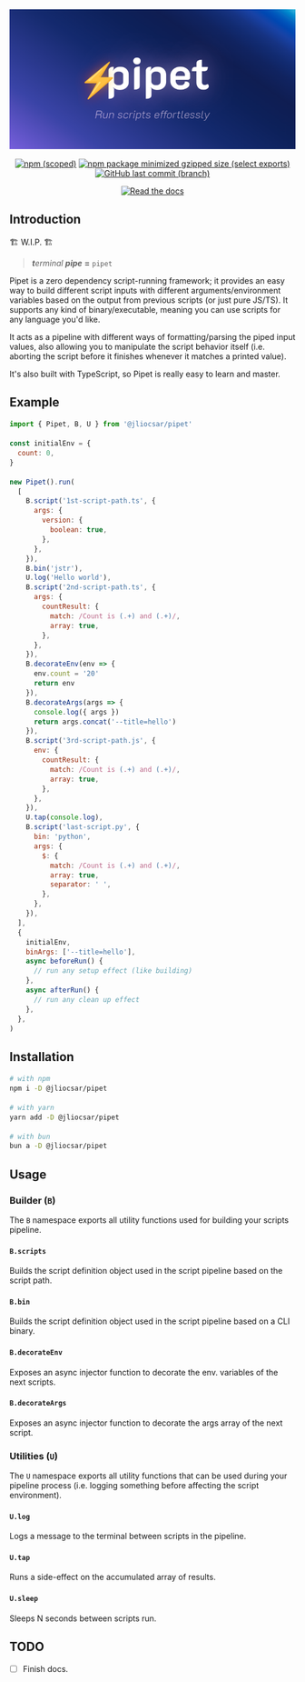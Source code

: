 <div align=center>

<img width=680 src=https://raw.githubusercontent.com/jliocsar/pipet/main/.github/logo.png>

[![npm (scoped)](https://img.shields.io/npm/v/%40jliocsar/pipet?style=for-the-badge&labelColor=4B4BB5&color=fff)](https://npmjs.com/package/@jliocsar/pipet)
[![npm package minimized gzipped size (select exports)](https://img.shields.io/bundlejs/size/%40jliocsar%2Fpipet?style=for-the-badge&labelColor=4B4BB5&color=fff)](#)
[![GitHub last commit (branch)](https://img.shields.io/github/last-commit/jliocsar/pipet/main?style=for-the-badge&labelColor=4B4BB5&color=fff)](#)

[![Read the docs](https://img.shields.io/badge/read%20the%20docs-fff?style=for-the-badge&color=4B4BB5)](https://pipet.vercel.app/)

</div>

## Introduction

🏗️ W.I.P. 🏗️

> _**t**erminal **pipe**_ **=** `pipet`

Pipet is a zero dependency script-running framework; it provides an easy way to build different script inputs with different arguments/environment variables based on the output from previous scripts (or just pure JS/TS). It supports any kind of binary/executable, meaning you can use scripts for any language you'd like.

It acts as a pipeline with different ways of formatting/parsing the piped input values, also allowing you to manipulate the script behavior itself (i.e. aborting the script before it finishes whenever it matches a printed value).

It's also built with TypeScript, so Pipet is really easy to learn and master.

## Example

```js
import { Pipet, B, U } from '@jliocsar/pipet'

const initialEnv = {
  count: 0,
}

new Pipet().run(
  [
    B.script('1st-script-path.ts', {
      args: {
        version: {
          boolean: true,
        },
      },
    }),
    B.bin('jstr'),
    U.log('Hello world'),
    B.script('2nd-script-path.ts', {
      args: {
        countResult: {
          match: /Count is (.+) and (.+)/,
          array: true,
        },
      },
    }),
    B.decorateEnv(env => {
      env.count = '20'
      return env
    }),
    B.decorateArgs(args => {
      console.log({ args })
      return args.concat('--title=hello')
    }),
    B.script('3rd-script-path.js', {
      env: {
        countResult: {
          match: /Count is (.+) and (.+)/,
          array: true,
        },
      },
    }),
    U.tap(console.log),
    B.script('last-script.py', {
      bin: 'python',
      args: {
        $: {
          match: /Count is (.+) and (.+)/,
          array: true,
          separator: ' ',
        },
      },
    }),
  ],
  {
    initialEnv,
    binArgs: ['--title=hello'],
    async beforeRun() {
      // run any setup effect (like building)
    },
    async afterRun() {
      // run any clean up effect
    },
  },
)
```

## Installation

```sh
# with npm
npm i -D @jliocsar/pipet

# with yarn
yarn add -D @jliocsar/pipet

# with bun
bun a -D @jliocsar/pipet
```

## Usage

### Builder (`B`)

The `B` namespace exports all utility functions used for building your scripts pipeline.


#### `B.scripts`

Builds the script definition object used in the script pipeline based on the script path.

#### `B.bin`

Builds the script definition object used in the script pipeline based on a CLI binary.

#### `B.decorateEnv`

Exposes an async injector function to decorate the env. variables of the next scripts.

#### `B.decorateArgs`

Exposes an async injector function to decorate the args array of the next script.

### Utilities (`U`)

The `U` namespace exports all utility functions that can be used during your pipeline process (i.e. logging something before affecting the script environment).

#### `U.log`

Logs a message to the terminal between scripts in the pipeline.

#### `U.tap`

Runs a side-effect on the accumulated array of results.

#### `U.sleep`

Sleeps N seconds between scripts run.

## TODO

- [ ] Finish docs.
